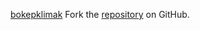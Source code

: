 [bokepklimak](https://bokepklimak.pages.dev)
Fork the [repository](https://github.com/lapelive) on GitHub.